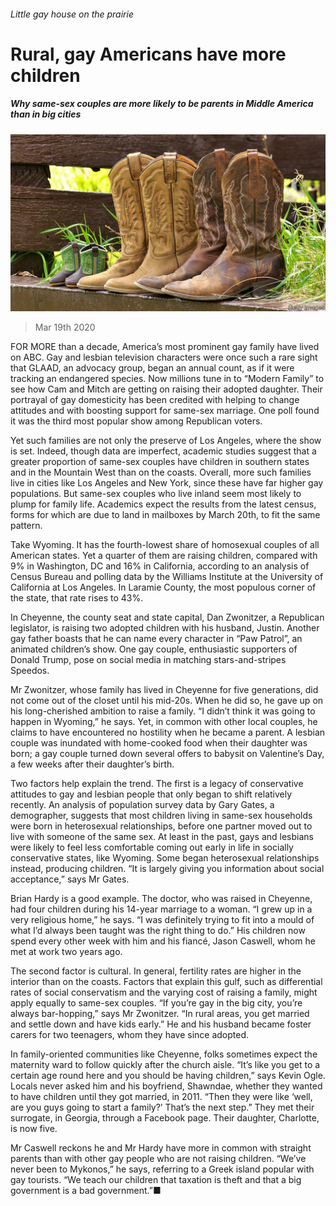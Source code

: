 ###### Little gay house on the prairie

# Rural, gay Americans have more children 

##### Why same-sex couples are more likely to be parents in Middle America than in big cities 

![image](images/20200321_USP502.jpg) 

> Mar 19th 2020 

FOR MORE than a decade, America’s most prominent gay family have lived on ABC. Gay and lesbian television characters were once such a rare sight that GLAAD, an advocacy group, began an annual count, as if it were tracking an endangered species. Now millions tune in to “Modern Family” to see how Cam and Mitch are getting on raising their adopted daughter. Their portrayal of gay domesticity has been credited with helping to change attitudes and with boosting support for same-sex marriage. One poll found it was the third most popular show among Republican voters.

Yet such families are not only the preserve of Los Angeles, where the show is set. Indeed, though data are imperfect, academic studies suggest that a greater proportion of same-sex couples have children in southern states and in the Mountain West than on the coasts. Overall, more such families live in cities like Los Angeles and New York, since these have far higher gay populations. But same-sex couples who live inland seem most likely to plump for family life. Academics expect the results from the latest census, forms for which are due to land in mailboxes by March 20th, to fit the same pattern.


Take Wyoming. It has the fourth-lowest share of homosexual couples of all American states. Yet a quarter of them are raising children, compared with 9% in Washington, DC and 16% in California, according to an analysis of Census Bureau and polling data by the Williams Institute at the University of California at Los Angeles. In Laramie County, the most populous corner of the state, that rate rises to 43%.

In Cheyenne, the county seat and state capital, Dan Zwonitzer, a Republican legislator, is raising two adopted children with his husband, Justin. Another gay father boasts that he can name every character in “Paw Patrol”, an animated children’s show. One gay couple, enthusiastic supporters of Donald Trump, pose on social media in matching stars-and-stripes Speedos.

Mr Zwonitzer, whose family has lived in Cheyenne for five generations, did not come out of the closet until his mid-20s. When he did so, he gave up on his long-cherished ambition to raise a family. “I didn’t think it was going to happen in Wyoming,” he says. Yet, in common with other local couples, he claims to have encountered no hostility when he became a parent. A lesbian couple was inundated with home-cooked food when their daughter was born; a gay couple turned down several offers to babysit on Valentine’s Day, a few weeks after their daughter’s birth.

Two factors help explain the trend. The first is a legacy of conservative attitudes to gay and lesbian people that only began to shift relatively recently. An analysis of population survey data by Gary Gates, a demographer, suggests that most children living in same-sex households were born in heterosexual relationships, before one partner moved out to live with someone of the same sex. At least in the past, gays and lesbians were likely to feel less comfortable coming out early in life in socially conservative states, like Wyoming. Some began heterosexual relationships instead, producing children. “It is largely giving you information about social acceptance,” says Mr Gates.

Brian Hardy is a good example. The doctor, who was raised in Cheyenne, had four children during his 14-year marriage to a woman. “I grew up in a very religious home,” he says. “I was definitely trying to fit into a mould of what I’d always been taught was the right thing to do.” His children now spend every other week with him and his fiancé, Jason Caswell, whom he met at work two years ago.

The second factor is cultural. In general, fertility rates are higher in the interior than on the coasts. Factors that explain this gulf, such as differential rates of social conservatism and the varying cost of raising a family, might apply equally to same-sex couples. “If you’re gay in the big city, you’re always bar-hopping,” says Mr Zwonitzer. “In rural areas, you get married and settle down and have kids early.” He and his husband became foster carers for two teenagers, whom they have since adopted.

In family-oriented communities like Cheyenne, folks sometimes expect the maternity ward to follow quickly after the church aisle. “It’s like you get to a certain age round here and you should be having children,” says Kevin Ogle. Locals never asked him and his boyfriend, Shawndae, whether they wanted to have children until they got married, in 2011. “Then they were like ‘well, are you guys going to start a family?’ That’s the next step.” They met their surrogate, in Georgia, through a Facebook page. Their daughter, Charlotte, is now five.

Mr Caswell reckons he and Mr Hardy have more in common with straight parents than with other gay people who are not raising children. “We’ve never been to Mykonos,” he says, referring to a Greek island popular with gay tourists. “We teach our children that taxation is theft and that a big government is a bad government.”■

